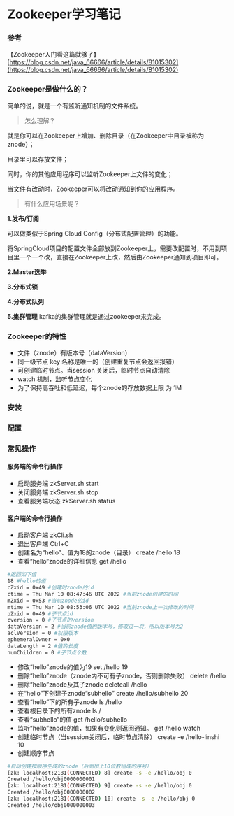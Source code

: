 # Zookeeper学习笔记

### 参考

【Zookeeper入门看这篇就够了】[https://blog.csdn.net/java_66666/article/details/81015302](https://blog.csdn.net/java_66666/article/details/81015302)


### Zookeeper是做什么的？

简单的说，就是一个有监听通知机制的文件系统。

>怎么理解？

就是你可以在Zookeeper上增加、删除目录（在Zookeeper中目录被称为znode）；

目录里可以存放文件；

同时，你的其他应用程序可以监听Zookeeper上文件的变化；

当文件有改动时，Zookeeper可以将改动通知到你的应用程序。

>有什么应用场景呢？

**1.发布/订阅**

可以做类似于Spring Cloud Config（分布式配置管理）的功能。

将SpringCloud项目的配置文件全部放到Zookeeper上，需要改配置时，不用到项目里一个一个改，直接在Zookeeper上改，然后由Zookeeper通知到项目即可。

**2.Master选举**

**3.分布式锁**

**4.分布式队列**

**5.集群管理**
kafka的集群管理就是通过zookeeper来完成。

### Zookeeper的特性
* 文件（znode）有版本号（dataVersion）
* 同一级节点 key 名称是唯一的（创建重复节点会返回报错）
* 可创建临时节点。当session 关闭后，临时节点自动清除
* watch 机制，监听节点变化
* 为了保持高吞吐和低延迟，每个znode的存放数据上限 为 1M

### 安装

### 配置


### 常见操作

#### 服务端的命令行操作
* 启动服务端
  zkServer.sh start
* 关闭服务端
  zkServer.sh stop
* 查看服务端状态
  zkServer.sh status

#### 客户端的命令行操作
* 启动客户端
  zkCli.sh
* 退出客户端
  Ctrl+C
* 创建名为“hello”、值为18的znode（目录）
  create /hello 18
* 查看“hello”znode的详细信息
  get /hello
 ```bash
#返回如下值
18 #hello的值
cZxid = 0x49 #创建时znode的id
ctime = Thu Mar 10 08:47:46 UTC 2022 #当前znode创建的时间
mZxid = 0x53 #当前znode的id
mtime = Thu Mar 10 08:53:06 UTC 2022 #当前znode上一次修改的时间
pZxid = 0x49 #子节点id
cversion = 0 #子节点的version
dataVersion = 2 #当前znode值的版本号，修改过一次，所以版本号为2
aclVersion = 0 #权限版本
ephemeralOwner = 0x0
dataLength = 2 #值的长度
numChildren = 0 #子节点个数
```
* 修改“hello”znode的值为19
  set /hello 19
* 删除“hello”znode（znode内不可有子znode，否则删除失败）
  delete /hello
* 删除“hello”znode及其子znode
  deleteall /hello
* 在“hello”下创建子znode“subhello”
  create /hello/subhello 20
* 查看“hello”下的所有子znode
  ls /hello
* 查看根目录下的所有znode
  ls /
* 查看“subhello”的值
  get /hello/subhello
* 监听“hello”znode的值，如果有变化则返回通知。
  get /hello watch
* 创建临时节点（当session关闭后，临时节点清除）
  create -e  /hello-linshi 10
* 创建顺序节点
```bash
#自动创建按顺序生成的znode（后面加上10位数组成的序号）
[zk: localhost:2181(CONNECTED) 8] create -s -e /hello/obj 0
Created /hello/obj0000000001
[zk: localhost:2181(CONNECTED) 9] create -s -e /hello/obj 0
Created /hello/obj0000000002
[zk: localhost:2181(CONNECTED) 10] create -s -e /hello/obj 0
Created /hello/obj0000000003
```


